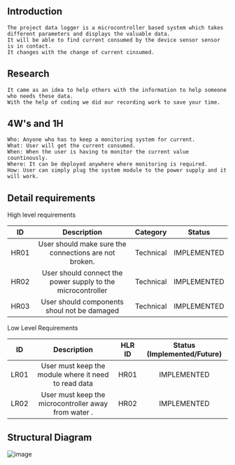 ## Introduction
    The project data logger is a microcontroller based system which takes different parameters and displays the valuable data.
    It will be able to find current consumed by the device sensor sensor is in contact. 
    It changes with the change of current cinsumed.
    
## Research
    It came as an idea to help others with the information to help someone who needs these data.
    With the help of coding we did our recording work to save your time.
    
## 4W's and 1H
    Who: Anyone who has to keep a monitoring system for current.
    What: User will get the current consumed.
    When: When the user is having to monitor the current value countinously.
    Where: It can be deployed anywhere where monitoring is required.
    How: User can simply plug the system module to the power supply and it will work.

## Detail requirements

High level requirements

|**ID**|**Description**|**Category**|**Status**|
| :-: | :-: | :-: | :-: |
|HR01|User should make sure the connections are not broken.|Technical|IMPLEMENTED|
|HR02|User should connect the power supply to the microcontroller |Technical|IMPLEMENTED|
|HR03|User should components shoul not be damaged|Technical|IMPLEMENTED|

Low Level Requirements

|**ID**|**Description**|**HLR ID**|**Status (Implemented/Future)**|
| :-: | :-: | :-: | :-: |
|LR01|User must keep the module where it need to read data|HR01|IMPLEMENTED|
|LR02|User must keep the microcontroller away from water .|HR02|IMPLEMENTED|

## Structural Diagram
![image](https://user-images.githubusercontent.com/94223490/144298724-f1b5fb9d-aff5-40f9-acaa-d65b2c68368e.png)
